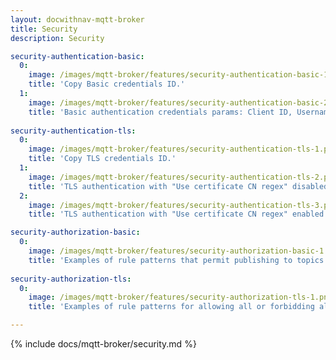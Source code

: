 ```yaml
---
layout: docwithnav-mqtt-broker
title: Security
description: Security

security-authentication-basic:
  0:
    image: /images/mqtt-broker/features/security-authentication-basic-1.png
    title: 'Copy Basic credentials ID.'
  1:
    image: /images/mqtt-broker/features/security-authentication-basic-2.png
    title: 'Basic authentication credentials params: Client ID, Username and Password.'
    
security-authentication-tls:
  0:
    image: /images/mqtt-broker/features/security-authentication-tls-1.png
    title: 'Copy TLS credentials ID.'
  1:
    image: /images/mqtt-broker/features/security-authentication-tls-2.png
    title: 'TLS authentication with "Use certificate CN regex" disabled to match certificate common name by exact match.'
  2:
    image: /images/mqtt-broker/features/security-authentication-tls-3.png
    title: 'TLS authentication with "Use certificate CN regex" enabled to match certificate common name using a regex pattern.'

security-authorization-basic:
  0:
    image: /images/mqtt-broker/features/security-authorization-basic-1.png
    title: 'Examples of rule patterns that permit publishing to topics starting with "country/" and subscribing to topics starting with "city/".'
    
security-authorization-tls:
  0:
    image: /images/mqtt-broker/features/security-authorization-tls-1.png
    title: 'Examples of rule patterns for allowing all or forbidding all.'

---
```


{% include docs/mqtt-broker/security.md %}
